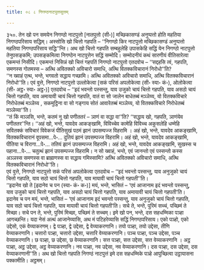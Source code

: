 ```yaml
---
title: ०८ ८ निगण्ठनाटपुत्तसुत्तम्

---
```


३५०. तेन खो पन समयेन निगण्ठो नाटपुत्तो [नातपुत्तो (सी॰)] मच्छिकासण्डं अनुप्पत्तो होति महतिया निगण्ठपरिसाय सद्धिम्। अस्सोसि खो चित्तो गहपति – ‘‘निगण्ठो किर नाटपुत्तो मच्छिकासण्डं अनुप्पत्तो महतिया निगण्ठपरिसाय सद्धि’’न्ति। अथ खो चित्तो गहपति सम्बहुलेहि उपासकेहि सद्धिं येन निगण्ठो नाटपुत्तो तेनुपसङ्कमि; उपसङ्कमित्वा निगण्ठेन नाटपुत्तेन सद्धिं सम्मोदि। सम्मोदनीयं कथं सारणीयं वीतिसारेत्वा एकमन्तं निसीदि। एकमन्तं निसिन्नं खो चित्तं गहपतिं निगण्ठो नाटपुत्तो एतदवोच – ‘‘सद्दहसि त्वं, गहपति, समणस्स गोतमस्स – अत्थि अवितक्को अविचारो समाधि, अत्थि वितक्कविचारानं निरोधो’’ति?  
‘‘न ख्वाहं एत्थ, भन्ते, भगवतो सद्धाय गच्छामि। अत्थि अवितक्को अविचारो समाधि, अत्थि वितक्कविचारानं निरोधो’’ति। एवं वुत्ते, निगण्ठो नाटपुत्तो उल्लोकेत्वा [सकं परिसं अपलोकेत्वा (सी॰ स्या॰ कं॰), ओलोकेत्वा (सी॰ अट्ठ॰ स्या॰ अट्ठ॰)] एतदवोच – ‘‘इदं भवन्तो पस्सन्तु, याव उजुको चायं चित्तो गहपति, याव असठो चायं चित्तो गहपति, याव अमायावी चायं चित्तो गहपति, वातं वा सो जालेन बाधेतब्बं मञ्ञेय्य, यो वितक्कविचारे निरोधेतब्बं मञ्ञेय्य , सकमुट्ठिना वा सो गङ्गाय सोतं आवारेतब्बं मञ्ञेय्य, यो वितक्कविचारे निरोधेतब्बं मञ्ञेय्या’’ति।  
‘‘तं किं मञ्ञसि, भन्ते, कतमं नु खो पणीततरं – ञाणं वा सद्धा वा’’ति? ‘‘सद्धाय खो, गहपति, ञाणंयेव पणीततर’’न्ति। ‘‘अहं खो, भन्ते, यावदेव आकङ्खामि, विविच्चेव कामेहि विविच्च अकुसलेहि धम्मेहि सवितक्कं सविचारं विवेकजं पीतिसुखं पठमं झानं उपसम्पज्ज विहरामि । अहं खो, भन्ते, यावदेव आकङ्खामि, वितक्कविचारानं वूपसमा…पे॰… दुतियं झानं उपसम्पज्ज विहरामि। अहं खो, भन्ते, यावदेव आकङ्खामि, पीतिया च विरागा…पे॰… ततियं झानं उपसम्पज्ज विहरामि। अहं खो, भन्ते, यावदेव आकङ्खामि, सुखस्स च पहाना…पे॰… चतुत्थं झानं उपसम्पज्ज विहरामि। न सो ख्वाहं, भन्ते, एवं जानन्तो एवं पस्सन्तो कस्स अञ्ञस्स समणस्स वा ब्राह्मणस्स वा सद्धाय गमिस्सामि? अत्थि अवितक्को अविचारो समाधि, अत्थि वितक्कविचारानं निरोधो’’ति।  
एवं वुत्ते, निगण्ठो नाटपुत्तो सकं परिसं अपलोकेत्वा एतदवोच – ‘‘इदं भवन्तो पस्सन्तु, याव अनुजुको चायं चित्तो गहपति, याव सठो चायं चित्तो गहपति, याव मायावी चायं चित्तो गहपती’’ति।  
‘‘इदानेव खो ते [इदानेव च पन (स्या॰ कं॰ क॰)] मयं, भन्ते, भासितं – ‘एवं आजानाम इदं भवन्तो पस्सन्तु, याव उजुको चायं चित्तो गहपति, याव असठो चायं चित्तो गहपति, याव अमायावी चायं चित्तो गहपती’ति। इदानेव च पन मयं, भन्ते, भासितं – ‘एवं आजानाम इदं भवन्तो पस्सन्तु, याव अनुजुको चायं चित्तो गहपति, याव सठो चायं चित्तो गहपति, याव मायावी चायं चित्तो गहपती’ति। सचे ते, भन्ते, पुरिमं सच्चं, पच्छिमं ते मिच्छा। सचे पन ते, भन्ते, पुरिमं मिच्छा, पच्छिमं ते सच्चम्। इमे खो पन, भन्ते, दस सहधम्मिका पञ्हा आगच्छन्ति। यदा नेसं अत्थं आजानेय्यासि, अथ मं पटिहरेय्यासि सद्धिं निगण्ठपरिसाय। एको पञ्हो, एको उद्देसो, एकं वेय्याकरणम्। द्वे पञ्हा, द्वे उद्देसा, द्वे वेय्याकरणानि। तयो पञ्हा, तयो उद्देसा, तीणि वेय्याकरणानि। चत्तारो पञ्हा, चत्तारो उद्देसा, चत्तारि वेय्याकरणानि। पञ्च पञ्हा, पञ्च उद्देसा, पञ्च वेय्याकरणानि। छ पञ्हा, छ उद्देसा, छ वेय्याकरणानि। सत्त पञ्हा, सत्त उद्देसा, सत्त वेय्याकरणानि । अट्ठ पञ्हा, अट्ठ उद्देसा, अट्ठ वेय्याकरणानि। नव पञ्हा, नव उद्देसा, नव वेय्याकरणानि। दस पञ्हा, दस उद्देसा, दस वेय्याकरणानी’’ति। अथ खो चित्तो गहपति निगण्ठं नाटपुत्तं इमे दस सहधम्मिके पञ्हे आपुच्छित्वा उट्ठायासना पक्कामीति। अट्ठमम्।  

